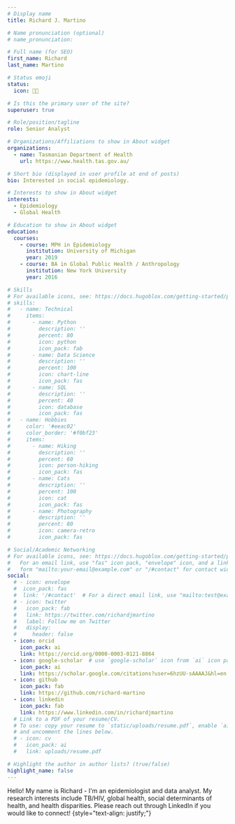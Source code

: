 ```yaml
---
# Display name
title: Richard J. Martino

# Name pronunciation (optional)
# name_pronunciation:

# Full name (for SEO)
first_name: Richard
last_name: Martino

# Status emoji
status:
  icon: 👨‍💻

# Is this the primary user of the site?
superuser: true

# Role/position/tagline
role: Senior Analyst

# Organizations/Affiliations to show in About widget
organizations:
  - name: Tasmanian Department of Health
    url: https://www.health.tas.gov.au/

# Short bio (displayed in user profile at end of posts)
bio: Interested in social epidemiology.

# Interests to show in About widget
interests:
  - Epidemiology
  - Global Health

# Education to show in About widget
education:
  courses:
    - course: MPH in Epidemiology
      institution: University of Michigan
      year: 2019
    - course: BA in Global Public Health / Anthropology
      institution: New York University
      year: 2016

# Skills
# For available icons, see: https://docs.hugoblox.com/getting-started/page-builder/#icons
# skills:
#   - name: Technical
#     items:
#       - name: Python
#         description: ''
#         percent: 80
#         icon: python
#         icon_pack: fab
#       - name: Data Science
#         description: ''
#         percent: 100
#         icon: chart-line
#         icon_pack: fas
#       - name: SQL
#         description: ''
#         percent: 40
#         icon: database
#         icon_pack: fas
#   - name: Hobbies
#     color: '#eeac02'
#     color_border: '#f0bf23'
#     items:
#       - name: Hiking
#         description: ''
#         percent: 60
#         icon: person-hiking
#         icon_pack: fas
#       - name: Cats
#         description: ''
#         percent: 100
#         icon: cat
#         icon_pack: fas
#       - name: Photography
#         description: ''
#         percent: 80
#         icon: camera-retro
#         icon_pack: fas

# Social/Academic Networking
# For available icons, see: https://docs.hugoblox.com/getting-started/page-builder/#icons
#   For an email link, use "fas" icon pack, "envelope" icon, and a link in the
#   form "mailto:your-email@example.com" or "/#contact" for contact widget.
social:
  # - icon: envelope
  #  icon_pack: fas
  #  link: '/#contact'  # For a direct email link, use "mailto:test@example.org".
  # - icon: twitter
  #   icon_pack: fab
  #   link: https://twitter.com/richardjmartino
  #   label: Follow me on Twitter
  #   display:
  #     header: false
  - icon: orcid
    icon_pack: ai
    link: https://orcid.org/0000-0003-0121-8864
  - icon: google-scholar  # use `google-scholar` icon from `ai` icon pack or  icon: graduation-cap icon_pack: fas
    icon_pack: ai
    link: https://scholar.google.com/citations?user=6hzUU-sAAAAJ&hl=en
  - icon: github
    icon_pack: fab
    link: https://github.com/richard-martino
  - icon: linkedin
    icon_pack: fab
    link: https://www.linkedin.com/in/richardjmartino
  # Link to a PDF of your resume/CV.
  # To use: copy your resume to `static/uploads/resume.pdf`, enable `ai` icons in `params.yaml`,
  # and uncomment the lines below.
  # - icon: cv
  #   icon_pack: ai
  #   link: uploads/resume.pdf

# Highlight the author in author lists? (true/false)
highlight_name: false
---
```


Hello! My name is Richard - I'm an epidemiologist and data analyst. My research interests include TB/HIV, global health, social determinants of health, and health disparities.
Please reach out through LinkedIn if you would like to connect!
{style="text-align: justify;"}
